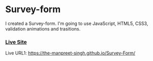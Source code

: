 # Survey-form

I created a Survey-form. I'm going to use JavaScript, HTML5, CSS3, validation animations and trasitions.

### [Live Site](https://the-manpreet-singh.github.io/Survey-Form/)

Live URL1: https://the-manpreet-singh.github.io/Survey-Form/
